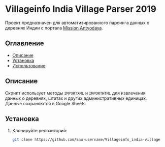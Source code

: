 # Villageinfo India Village Parser 2019

Проект предназначен для автоматизированного парсинга данных о деревнях Индии с портала [Mission Antyodaya](https://missionantyodaya.nic.in).

## Оглавление
- [Описание](#описание)
- [Установка](#установка)
- [Использование](#использование)

## Описание
Скрипт использует методы `IMPORTXML` и `IMPORTHTML` для извлечения данных о деревнях, штатах и других административных единицах. Данные сохраняются в Google Sheets.

## Установка
1. Клонируйте репозиторий:
   ```bash
   git clone https://github.com/ваш-username/Villageinfo_india-village-parser_2019.git
